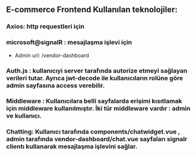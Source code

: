## E-commerce Frontend Kullanılan teknolojiler:
### Axios: http requestleri için
### microsoft@signalR : mesajlaşma işlevi için

- Admin url: /vendor-dashboard
### Auth.js : kullanıcıyi server tarafında autorize etmeyi sağlayan verileri tutar. Ayrıca jwt-decode ile kullanıcıların rolüne göre admin sayfasına access verebilir.
### Middleware : Kullanıcılara belli sayfalarda erişimi kısıtlamak için middleware kullanılmıştır. İki tür middleware vardır : admin ve kullanıcı.
### Chatting: Kullanıcı tarafında components/chatwidget.vue , admin tarafında vendor-dashboard/chat.vue sayfaları signalr clientı kullanarak mesajlaşma işlevini sağlar.
